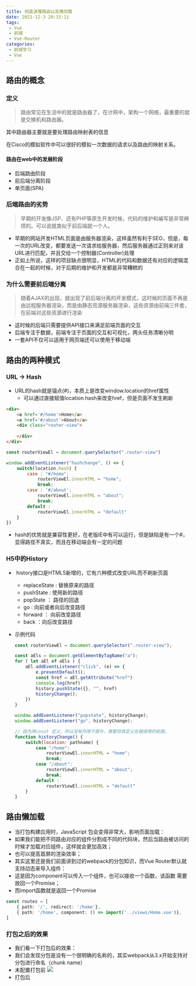```yaml
---
title: 彻底读懂路由以及懒加载
date: 2021-12-3 20:33:11
tags:
 - Vue
 - 前端
 - Vue-Router
categories:
 - 前端学习
 - Vue
---
```


## 路由的概念

### 定义

> 路由常见在生活中的就是路由器了，在计网中，架构一个网络，最重要的就是交换机和路由器。

其中路由器主要就是要处理路由映射表的信息

在Cisco的模拟软件中可以很好的模拟一次数据的请求以及路由的映射关系。

#### 路由在web中的发展阶段

- 后端路由阶段
- 前后端分离阶段
- 单页面(SPA)

### 后端路由的劣势

> 早期的开发像JSP、还有PHP等原生开发时候，代码的维护和编写是非常麻烦的。可以说就类似于前后端就一个人。

* 早期的网站开发HTML页面是由服务器渲染，这样虽然有利于SEO，但是，每一次的URL改变，都要发送一次请求给服务器，然后服务器通过正则来对该URL进行匹配，并且交给一个控制器(Controller)处理
* 正如上所说，这样的项目缺点很明显，HTML的代码和数据还有对应的逻辑混合在一起的时候，对于后期的维护和开发都是非常糟糕的

### 为什么需要前后端分离

> 随着AJAX的出现，就出现了前后端分离的开发模式，这时候的页面不再是由远程服务器渲染，而是由静态资源服务器渲染，这些资源由前端三件套，在前端对这些资源进行渲染

* 这时候的后端只需要提供API接口来满足前端页面的交互
* 后端专注于数据，前端专注于页面的交互和可视化，两头任务清晰分明
* 一套API不仅可以适用于网页端还可以使用于移动端

## 路由的两种模式

### URL -> Hash

* URL的hash就是锚点(#)，本质上是改变window.location的href属性
  * 可以通过直接赋值location.hash来改变href，但是页面不发生刷新

```html
<div>
    <a href='#/home'>Home</a>
    <a href='#/about'>About</a>
    <div class="router-view">
        
    </div>
</div>
```

```js
const routerViewEl = document.querySelector(".router-view")

window.addEventListener("hashchange", () => {
    switch(location.hash) {
        case : "#/home":
            routerViewEl.innerHTML = "home";
            break;
        case : '#/about':
            routerViewEl.innerHTML = "about";
            break;
        default : 
            routerViewEl.innerHTML = "default"
    }
})
```

* hash的优势就是兼容性更好，在老版IE中有可以运行，但是缺陷是有一个#，显得路径不真实，而且在移动端会有一定的问题

### H5中的History

* ​	history接口是HTML5新增的，它有六种模式改变URL而不刷新页面

  * replaceState :  替换原来的路径
  * pushState : 使用新的路径
  * popState ： 路径的回退
  * go : 向前或者向后改变路径
  * forward ： 向前改变路径
  * back ：向后改变路径

* 示例代码

  ```js
  const routerViewEl = document.querySelector(".router-view");
  
  const aEls = document.getElementByTagName("a");
  for ( let aEl of aEls ) {
      aEl.addEventListener("click", (e) => {
          e.preventDefault();
          const href = aEl.getAttribute("href")
          console.log(href)
          history.pushState({}, "", href)
          historyChange();
      })
  }
  ```

  ```js
  window.addEventListener("popstate", historyChange);
  window.addEventListener("go", historyChange);
  
  // 因为用const 定义，所以没有作用于提升，需要将其定义在被调用的前面。
  function historyChange() {
      switch(location: pathname) {
          case "/home":
              routerViewEl.innerHTML = "home";
              break;
          case "/about":
              routerViewEl.innerHTML = "about";
              break;
          default :
              routerViewEl.innerHTML = "default"
      }
  }
  ```


## 路由懒加载

* 当打包构建应用时，JavaScript 包会变得非常大，影响页面加载：
 * 如果我们能把不同路由对应的组件分割成不同的代码块，然后当路由被访问的时候才加载对应组件，这样就会更加高效；
 * 也可以提高首屏的渲染效率；
* 其实这里还是我们前面讲到过的webpack的分包知识，而Vue Router默认就支持动态来导入组件：
 * 这是因为component可以传入一个组件，也可以接收一个函数，该函数 需要放回一个Promise；
 * 而import函数就是返回一个Promise

```ts
const routes = [
    { path: '/', redirect: '/home'},
    { path: '/home', component: () => import('../views/Home.vue')},
]
```

### 打包之后的效果

* 我们看一下打包后的效果：
* 我们会发现分包是没有一个很明确的名称的，其实webpack从3.x开始支持对分包进行命名（chunk name）
 * 未配置打包前
![](./Img/Router1.png)
 * 打包后

